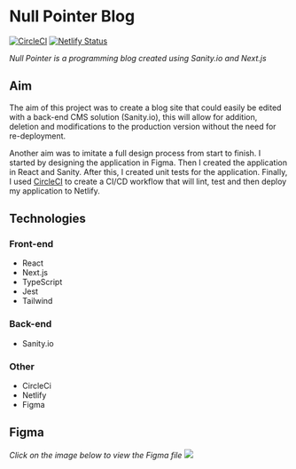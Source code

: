 # Null Pointer Blog
[![CircleCI](https://dl.circleci.com/status-badge/img/gh/daempasha/null-pointer-blog/tree/master.svg?style=shield)](https://dl.circleci.com/status-badge/redirect/gh/daempasha/null-pointer-blog/tree/master)
[![Netlify Status](https://api.netlify.com/api/v1/badges/716187de-548f-41d9-85f5-f4de9c85eb9b/deploy-status)](https://app.netlify.com/sites/null-pointer-blog/deploys)


_Null Pointer is a programming blog created using Sanity.io and Next.js_

## Aim
The aim of this project was to create a blog site that could easily be edited with a back-end CMS solution (Sanity.io), this will allow for addition, deletion and modifications to the production version without the need for re-deployment.

Another aim was to imitate a full design process from start to finish. I started by designing the application in Figma. Then I created the application in React and Sanity. After this, I created unit tests for the application. Finally, I used [CircleCI](https://circleci.com/) to create a CI/CD workflow that will lint, test and then deploy my application to Netlify.

## Technologies
### Front-end
- React
- Next.js
- TypeScript
- Jest
- Tailwind

### Back-end
- Sanity.io

### Other
- CircleCi
- Netlify
- Figma

## Figma
_Click on the image below to view the Figma file_
[<img src="https://user-images.githubusercontent.com/42499726/192887302-436d1323-73d7-4af5-a59e-a1b69ce0a34a.png">](https://www.figma.com/proto/8Cy3tE5M6lITCdOsdG8m9S/Coding-Blog?page-id=0%3A1&node-id=0%3A1&viewport=1644%2C-782%2C0.44&scaling=min-zoom&starting-point-node-id=237%3A14)
